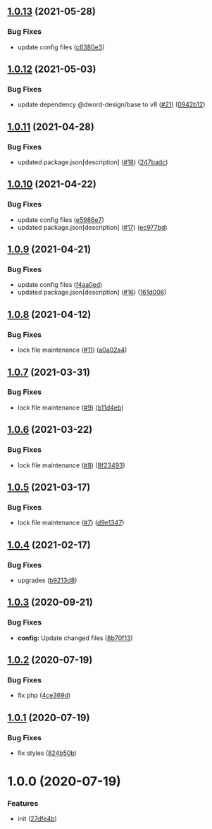 ## [1.0.13](https://github.com/dword-design/wordpress-theme-furtheralong/compare/v1.0.12...v1.0.13) (2021-05-28)


### Bug Fixes

* update config files ([c6380e3](https://github.com/dword-design/wordpress-theme-furtheralong/commit/c6380e3f63235c7fa557c4ca45cadfcd4ce0e06d))

## [1.0.12](https://github.com/dword-design/wordpress-theme-furtheralong/compare/v1.0.11...v1.0.12) (2021-05-03)


### Bug Fixes

* update dependency @dword-design/base to v8 ([#21](https://github.com/dword-design/wordpress-theme-furtheralong/issues/21)) ([0942b12](https://github.com/dword-design/wordpress-theme-furtheralong/commit/0942b12ed7bc0aad10a8f329e512cbc8affb4693))

## [1.0.11](https://github.com/dword-design/wordpress-theme-furtheralong/compare/v1.0.10...v1.0.11) (2021-04-28)


### Bug Fixes

* updated package.json[description] ([#18](https://github.com/dword-design/wordpress-theme-furtheralong/issues/18)) ([247badc](https://github.com/dword-design/wordpress-theme-furtheralong/commit/247badcb68ee19f360e4a81b165657b07e2022c9))

## [1.0.10](https://github.com/dword-design/wordpress-theme-furtheralong/compare/v1.0.9...v1.0.10) (2021-04-22)


### Bug Fixes

* update config files ([e5986e7](https://github.com/dword-design/wordpress-theme-furtheralong/commit/e5986e739b801a87b254f7fa5d06795556cac9e9))
* updated package.json[description] ([#17](https://github.com/dword-design/wordpress-theme-furtheralong/issues/17)) ([ec977bd](https://github.com/dword-design/wordpress-theme-furtheralong/commit/ec977bd08d593a61efc2fff06d77ee9c636decf9))

## [1.0.9](https://github.com/dword-design/wordpress-theme-furtheralong/compare/v1.0.8...v1.0.9) (2021-04-21)


### Bug Fixes

* update config files ([f4aa0ed](https://github.com/dword-design/wordpress-theme-furtheralong/commit/f4aa0ed2a4f213c000f1aeef954c335ffecb8038))
* updated package.json[description] ([#16](https://github.com/dword-design/wordpress-theme-furtheralong/issues/16)) ([161d006](https://github.com/dword-design/wordpress-theme-furtheralong/commit/161d006c522d406238e0fcca2885c50785113a90))

## [1.0.8](https://github.com/dword-design/wordpress-theme-furtheralong/compare/v1.0.7...v1.0.8) (2021-04-12)


### Bug Fixes

* lock file maintenance ([#11](https://github.com/dword-design/wordpress-theme-furtheralong/issues/11)) ([a0a02a4](https://github.com/dword-design/wordpress-theme-furtheralong/commit/a0a02a4374a7d38c215fb36d00dca5e992e2cf01))

## [1.0.7](https://github.com/dword-design/wordpress-theme-furtheralong/compare/v1.0.6...v1.0.7) (2021-03-31)


### Bug Fixes

* lock file maintenance ([#9](https://github.com/dword-design/wordpress-theme-furtheralong/issues/9)) ([b11d4eb](https://github.com/dword-design/wordpress-theme-furtheralong/commit/b11d4eb09e890c0024d9ba071143d41ea66e25cf))

## [1.0.6](https://github.com/dword-design/wordpress-theme-furtheralong/compare/v1.0.5...v1.0.6) (2021-03-22)


### Bug Fixes

* lock file maintenance ([#8](https://github.com/dword-design/wordpress-theme-furtheralong/issues/8)) ([8f23493](https://github.com/dword-design/wordpress-theme-furtheralong/commit/8f23493b1b6fe1da2cc2ad74bf691e0ab307caec))

## [1.0.5](https://github.com/dword-design/wordpress-theme-furtheralong/compare/v1.0.4...v1.0.5) (2021-03-17)


### Bug Fixes

* lock file maintenance ([#7](https://github.com/dword-design/wordpress-theme-furtheralong/issues/7)) ([d9e1347](https://github.com/dword-design/wordpress-theme-furtheralong/commit/d9e13478d278d79cec7f085e86566122bf2f0690))

## [1.0.4](https://github.com/dword-design/wordpress-theme-furtheralong/compare/v1.0.3...v1.0.4) (2021-02-17)


### Bug Fixes

* upgrades ([b9213d8](https://github.com/dword-design/wordpress-theme-furtheralong/commit/b9213d87312ec3f174c386dbc2941a44d9a1c733))

## [1.0.3](https://github.com/dword-design/wordpress-theme-furtheralong/compare/v1.0.2...v1.0.3) (2020-09-21)


### Bug Fixes

* **config:** Update changed files ([8b70f13](https://github.com/dword-design/wordpress-theme-furtheralong/commit/8b70f1310d217969c79ad7efdfe8b6f672acddfe))

## [1.0.2](https://github.com/dword-design/wordpress-theme-furtheralong/compare/v1.0.1...v1.0.2) (2020-07-19)


### Bug Fixes

* fix php ([4ce369d](https://github.com/dword-design/wordpress-theme-furtheralong/commit/4ce369d5c82dc204a4c7ab6eef3e5b62237719e4))

## [1.0.1](https://github.com/dword-design/wordpress-theme-furtheralong/compare/v1.0.0...v1.0.1) (2020-07-19)


### Bug Fixes

* fix styles ([824b50b](https://github.com/dword-design/wordpress-theme-furtheralong/commit/824b50b0f0579ddf480c2eb8469cdea8561d2a86))

# 1.0.0 (2020-07-19)


### Features

* init ([27dfe4b](https://github.com/dword-design/wordpress-theme-furtheralong/commit/27dfe4bcb6e6784256da82eab314d9896c8b87ca))
